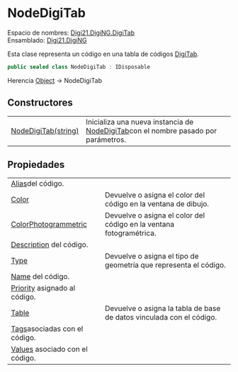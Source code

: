 # NodeDigiTab

Espacio de nombres: [Digi21.DigiNG.DigiTab](/digi3d-net/programacion/.net/referencia/digi21.diging/digi21.diging.digitab/)  
Ensamblado: [Digi21.DigiNG](/digi3d-net/programacion/.net/referencia/digi21.diging.plugin/digi21.diging/)

Esta clase representa un código en una tabla de códigos [DigiTab](/digi3d-net/programacion/.net/referencia/digi21.diging/digi21.diging.digitab/clases/digitab/).

```csharp
public sealed class NodeDigiTab : IDisposable
```

Herencia [Object](https://docs.microsoft.com/en-us/dotnet/api/system.object?view=net-5.0) → NodeDigiTab

## Constructores

|  |  |
| :--- | :--- |
| [NodeDigiTab\(string\)](constructores.md) | Inicializa una nueva instancia de [NodeDigiTab](./)con el nombre pasado por parámetros. |

## Propiedades

|  |  |
| :--- | :--- |
| [Alias](/digi3d-net/programacion/.net/referencia/digi21.diging/digi21.diging.digitab/clases/nodedigitab/propiedades/alias.md)del código. |
| [Color](/digi3d-net/programacion/.net/referencia/digi21.diging/digi21.diging.entities/clases/entity/propiedades/color.md) | Devuelve o asigna el color del código en la ventana de dibujo. |
| [ColorPhotogrammetric](/digi3d-net/programacion/.net/referencia/digi21.diging/digi21.diging.digitab/clases/nodedigitab/propiedades/colorphotogrammetric.md) | Devuelve o asigna el color del código en la ventana fotogramétrica. |
| [Description](/digi3d-net/programacion/.net/referencia/digi21.diging/digi21.diging.digitab/clases/nodedigitab/propiedades/description.md) del código. |
| [Type](/digi3d-net/programacion/.net/referencia/digi21.diging/digi21.diging.digitab/clases/nodedigitab/propiedades/type.md) | Devuelve o asigna el tipo de geometría que representa el código. |
| [Name](/digi3d-net/programacion/.net/referencia/digi21.diging/digi21.diging.entities/clases/code/propiedades/name.md) del código. |
| [Priority](/digi3d-net/programacion/.net/referencia/digi21.diging/digi21.diging.digitab/clases/nodedigitab/propiedades/priority.md) asignado al código. |
| [Table](/digi3d-net/programacion/.net/referencia/digi21.diging/digi21.diging.entities/clases/code/propiedades/table.md) | Devuelve o asigna la tabla de base de datos vinculada con el código. |
| [Tags](/digi3d-net/programacion/.net/referencia/digi21.diging/digi21.diging.digitab/clases/nodedigitab/propiedades/tags.md)asociadas con el código. |
| [Values](/digi3d-net/programacion/.net/referencia/digi21.diging/digi21.diging.digitab/clases/nodedigitab/propiedades/values.md) asociado con el código. |

